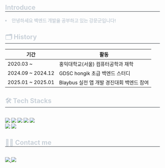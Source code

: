 <div style="text-align: left;"> 
    <h2 style="border-bottom: 1px solid #21262d; color: #c9d1d9;"> Introduce </h2>  
    <div style="font-weight: 700; font-size: 15px; text-align: left; color: #c9d1d9;"> <li>안녕하세요 백엔드 개발을 공부하고 있는 강문군입니다! </div> 
    </div>
    <div style="text-align: left;">
    <h2 style="border-bottom: 1px solid #21262d; color: #c9d1d9;"> 🗂️ History </h2>  
    <table>
        <thead>
            <tr>
                <th>기간</th>
                <th>활동</th>
            </tr>
        </thead>
        <tbody>
            <tr>
                <td>2020.03 ~ </td>
                <td>홍익대학교(서울) 컴퓨터공학과 재학</td>
            </tr>
            <tr>
                <td>2024.09 ~ 2024.12</td>
                <td>GDSC hongik 초급 백엔드 스터디</td>
            </tr>
            <tr>
                <td>2025.01 ~ 2025.01</td>
                <td>Blaybus 실전 앱 개발 경진대회 백엔드 참여</td>
            </tr>
        </tbody>
    </table>
</div>
    <div style="text-align: left;">
    <h2 style="border-bottom: 1px solid #21262d; color: #c9d1d9;"> 🛠️ Tech Stacks </h2> <br> 
    <div style="margin: ; text-align: left;" "text-align: left;"> <img src="https://img.shields.io/badge/C-A8B9CC?style=for-the-badge&logo=C&logoColor=white">
          <img src="https://img.shields.io/badge/C++-00599C?style=for-the-badge&logo=C%2B%2B&logoColor=white">
          <img src="https://img.shields.io/badge/Firebase-FFCA28?style=for-the-badge&logo=Firebase&logoColor=white">
          <img src="https://img.shields.io/badge/Github-181717?style=for-the-badge&logo=Github&logoColor=white">
          <img src="https://img.shields.io/badge/Java-007396?style=for-the-badge&logo=Java&logoColor=white">
          <br/><img src="https://img.shields.io/badge/Spring Boot-6DB33F?style=for-the-badge&logo=Spring Boot&logoColor=white">
          <img src="https://img.shields.io/badge/Spring-6DB33F?style=for-the-badge&logo=Spring&logoColor=white">
          </div>
    </div>
    <div style="text-align: left;">
    <h2 style="border-bottom: 1px solid #21262d; color: #c9d1d9;"> 🧑‍💻 Contact me </h2> <br> 
    <div style="text-align: left;"> <a href=mailto:ansrns6671@gmail.com> <img src="https://img.shields.io/badge/Gmail-EA4335?style=for-the-badge&logo=Gmail&logoColor=white&link=mailto:ansrns6671@gmail.com"> </a>
         <a href=https://www.instagram.com/un6unw/> <img src="https://img.shields.io/badge/Instagram-E4405F?style=for-the-badge&logo=Instagram&logoColor=white&link=https://www.instagram.com/un6unw/"> </a>
          </div>  <br> 
    <div style="text-align: left;">  </div> 
    </div>
    

<!--
**uoo6uoow/uoo6uoow** is a ✨ _special_ ✨ repository because its `README.md` (this file) appears on your GitHub profile.

Here are some ideas to get you started:

- 🔭 I’m currently working on ...
- 🌱 I’m currently learning ...
- 👯 I’m looking to collaborate on ...
- 🤔 I’m looking for help with ...
- 💬 Ask me about ...
- 📫 How to reach me: ...
- 😄 Pronouns: ...
- ⚡ Fun fact: ...
-->
